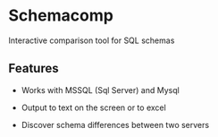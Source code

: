 # Schemacomp

Interactive comparison tool for SQL schemas

## Features

- Works with MSSQL (Sql Server) and Mysql

- Output to text on the screen or to excel

- Discover schema differences between two servers